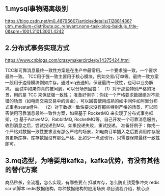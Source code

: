 ## 1.mysql事物隔离级别
https://blog.csdn.net/m0_48795607/article/details/112881436?utm_medium=distribute.pc_relevant.none-task-blog-baidujs_title-0&spm=1001.2101.3001.4242

## 2.分布式事务实现方式
https://www.cnblogs.com/crazymakercircle/p/14375424.html

TCC和可靠消息最终一致性方案是在生产中最常用。
一个要求强一致，一个要求最终一致。
TCC用于强一致主要用于核心模块，例如交易/订单等。最终一致方案一般用于边缘模块例如库存，通过mq去通知，保证最终一致性，也可以业务解耦。
面试中如果你真的被问到，可以分场景回答：
（1）对于那些特别严格的场景，用的是 TCC 来保证强一致性；
准备好例子：你找一个严格要求数据绝对不能错的场景（如电商交易交易中的资金），可以回答使用成熟的如中间件如阿里分布式事务seata组件。
（2）对于数据一致性要求没有那些特别严格的场景，可以回答使用可靠消息最终一致性方案，如果基于 RocketMQ 来实现了分布式事务框架，也
基于ActiveMQ，RabbitMQ, RocketMQ等，自己开发一个可靠消息服务，收到消息之后，尝试投递到MQ，如果投递失败，重试投递。
准备好例子：你找一个严格对数据一致性要求没有那么严格的场景，如电商订单插入之后要调用库存服务更新库存，库存数据没有那么严格，比如少一点点也行，只需要保障最终一致性即可。

## 3.mq选型，为啥要用kafka，kafka优势，有没有其他的替代方案


商品秒杀，全流程，怎么实现，有哪些要点
扣减库存，怎么防止锁竞争冲突
redis script脚本
redis数据结构，每种数据结构的应用场景
项目流程介绍，核心点
